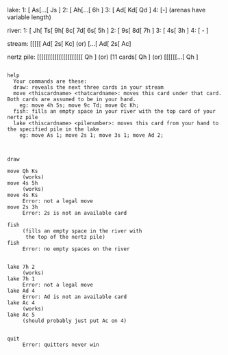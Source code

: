 lake:      1:  [ As[...[ Js ]
           2:  [ Ah[...[ 6h ]
           3:  [ Ad[ Kd[ Qd ]
           4:  [-]
(arenas have variable length)

river:     1:  [ Jh[ Ts[ 9h[ 8c[ 7d[ 6s[ 5h ]
           2:  [ 9s[ 8d[ 7h ]
           3:  [ 4s[ 3h ]
           4:  [ - ]

stream:        [[[[[ Ad[ 2s[ Kc]
	 (or)  [...[ Ad[ 2s[ Ac]


nertz pile:    [[[[[[[[[[[[[[[[[[[[[ Qh ]
         (or)  [11 cards[ Qh ]
         (or)  [[[[[[...[ Qh ]





~~~~-+-+-+\*\*COMMANDS*/*/+-+-+-~~~~

help
  Your commands are these:
  draw: reveals the next three cards in your stream
  move <thiscardname> <thatcardname>: moves this card under that card. Both cards are assumed to be in your hand.
    eg: move 4h 5s; move 9c Td; move Qc Kh;
  fish: fills an empty space in your river with the top card of your nertz pile
  lake <thiscardname> <pilenumber>: moves this card from your hand to the specified pile in the lake
    eg: move As 1; move 2s 1; move 3s 1; move Ad 2;



draw

move Qh Ks
     (works)
move 4s 5h
     (works)
move 4s Ks
     Error: not a legal move
move 2s 3h
     Error: 2s is not an available card

fish
     (fills an empty space in the river with
      the top of the nertz pile)
fish
     Error: no empty spaces on the river


lake 7h 2
     (works)
lake 7h 1
     Error: not a legal move
lake Ad 4
     Error: Ad is not an available card
lake Ac 4
     (works)
lake Ac 5
     (should probably just put Ac on 4)


quit
     Error: quitters never win
